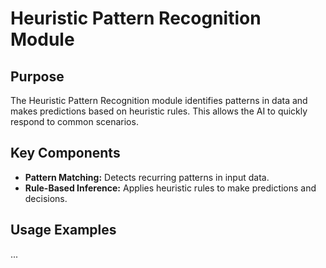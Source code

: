 
<!-- 
    Project: WholeBrainedIntelligence (WBI)
    Author: Reece Dixon
    Contact: info@quantascript.com
    Created: 2023-06-15
    Last Updated: 2024-06-25
    License: Custom License (Refer to LICENSE_COMMERCIAL_USE.md and LICENSE_PUBLIC_NON_COMMERCIAL.md)
    
    Copyright (c) 2024 Reece Dixon. All rights reserved.
    
    This file is part of the WholeBrainedIntelligence (WBI) project. Unauthorized copying,
    distribution, modification, or any other use is strictly prohibited without prior
    written consent from the author.
-->

# Heuristic Pattern Recognition Module

## Purpose

The Heuristic Pattern Recognition module identifies patterns in data and makes predictions based on heuristic rules. This allows the AI to quickly respond to common scenarios.

## Key Components

- **Pattern Matching:** Detects recurring patterns in input data.
- **Rule-Based Inference:** Applies heuristic rules to make predictions and decisions.

## Usage Examples
\...